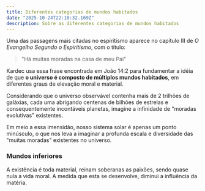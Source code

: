 ```yaml
---
title: Diferentes categorias de mundos habitados
date: "2025-10-24T22:10:32.169Z"
description: Sobre as diferentes categorias de mundos habitados
---
```


Uma das passagens mais citadas no espiritismo aparece no capítulo III de *O Evangelho Segundo o Espiritismo*, com o título:

> "Há muitas moradas na casa de meu Pai"

Kardec usa essa frase encontrada em João 14:2 para fundamentar a idéia de que **o universo é composto de múltiplos mundos habitados**, em diferentes graus de elevação moral e material.

Considerando que o universo observável contenha mais de 2 trilhões de galáxias, cada uma abrigando centenas de bilhões de estrelas e consequentemente incontáveis planetas, imagine a infinidade de "moradas evolutivas" existentes.

Em meio a essa imensidão, nosso sistema solar é apenas um ponto minúsculo, o que nos leva a imaginar a profunda escala e diversidade das "muitas moradas" existentes no universo. 

### Mundos inferiores

A existência é toda material, reinam soberanas as paixões, sendo quase nula a vida moral. A medida que esta se desenvolve, diminui a influência da matéria.